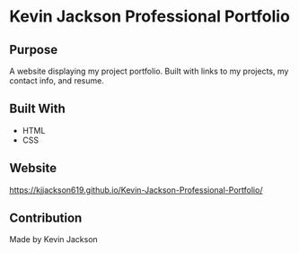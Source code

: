 # Kevin Jackson Professional Portfolio

## Purpose
A website displaying my project portfolio. Built with links to my projects, my contact info, and resume.

## Built With
* HTML
* CSS

## Website
https://kjjackson619.github.io/Kevin-Jackson-Professional-Portfolio/

## Contribution
Made by Kevin Jackson
